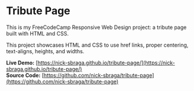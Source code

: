 # Tribute Page

This is my FreeCodeCamp Responsive Web Design project: a tribute page built with HTML and CSS.

This project showcases HTML and CSS to use href links, proper centering, text-aligns, heights, and widths.

**Live Demo:** [https://nick-sbraga.github.io/tribute-page/](https://nick-sbraga.github.io/tribute-page/)  
**Source Code:** [https://github.com/nick-sbraga/tribute-page](https://github.com/nick-sbraga/tribute-page)
